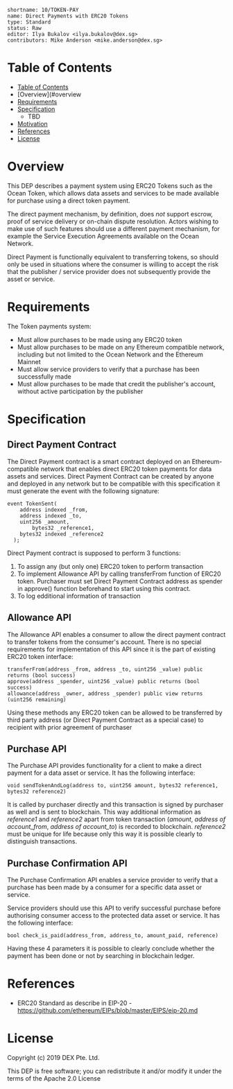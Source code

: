 ```
shortname: 10/TOKEN-PAY
name: Direct Payments with ERC20 Tokens
type: Standard
status: Raw
editor: Ilya Bukalov <ilya.bukalov@dex.sg>
contributors: Mike Anderson <mike.anderson@dex.sg>
```

# Table of Contents

   * [Table of Contents](#table-of-contents)
   * [Overview](#overview
   * [Requirements](#requirements)
   * [Specification](#specification)
       * TBD
   * [Motivation](#motivation)
   * [References](#references)
   * [License](#license)


# Overview 

This DEP describes a payment system using ERC20 Tokens such as the Ocean Token, which allows data assets and services 
to be made available for purchase using a direct token payment.

The direct payment mechanism, by definition, does *not* support escrow, proof of service delivery or on-chain dispute resolution. 
Actors wishing to make use of such features should use a different payment mechanism, for example the Service Execution Agreements 
available on the Ocean Network.

Direct Payment is functionally equivalent to transferring tokens, so should only be used in situations where the consumer 
is willing to accept the risk that the publisher / service provider does not subsequently provide the asset or service. 


# Requirements

The Token payments system:

- Must allow purchases to be made using any ERC20 token
- Must allow purchases to be made on any Ethereum compatible network, including but not limited to the Ocean Network and the Ethereum Mainnet
- Must allow service providers to verify that a purchase has been successfully made
- Must allow purchases to be made that credit the publisher's account, without active participation by the publisher

# Specification

## Direct Payment Contract

The Direct Payment contract is a smart contract deployed on an Ethereum-compatible network that enables direct ERC20 token
payments for data assets and services. Direct Payment Contract can be created by anyone and deployed in any network but to be compatible with this specification it must generate the event with the following signature:
```
event TokenSent(
	address indexed _from,
	address indexed _to,
	uint256 _amount,
        bytes32 _reference1,
	bytes32 indexed _reference2
  );
```
Direct Payment contract is supposed to perform 3 functions:
1. To assign any (but only one) ERC20 token to perform transaction
2. To implement Allowance API by calling transferFrom function of ERC20 token. Purchaser must set Direct Payment Contract address as spender in approve() function beforehand to  start using this contract. 
3. To log edditional information of transaction

## Allowance API

The Allowance API enables a consumer to allow the direct payment contract to transfer tokens from the consumer's account.
There is no special requirements for implementation of this API since it is the part of existing ERC20 token interface:
```
transferFrom(address _from, address _to, uint256 _value) public returns (bool success)
approve(address _spender, uint256 _value) public returns (bool success)
allowance(address _owner, address _spender) public view returns (uint256 remaining)
```
Using these methods any ERC20 token can be allowed to be transferred by third party address (or Direct Payment Contract as a special case) to recipient with prior agreement of purchaser

## Purchase API

The Purchase API provides functionality for a client to make a direct payment for a data asset or service.
It has the following interface:
```
void sendTokenAndLog(address to, uint256 amount, bytes32 reference1, bytes32 reference2)
```
It is called by purchaser directly and this transaction is signed by purchaser as well and is sent to blockchain. This way additional information as _reference1_ and _reference2_ apart from token transaction (_amount_, _address of account_from_, _address of account_to_) is recorded to blockchain. _reference2_ must be unique for life because only this way it is possible clearly to distinguish transactions.

## Purchase Confirmation API

The Purchase Confirmation API enables a service provider to verify that a purchase has been made by a consumer for
a specific data asset or service.

Service providers should use this API to verify successful purchase before authorising consumer access to the protected
data asset or service.
It has the following interface:
```
bool check_is_paid(address_from, address_to, amount_paid, reference)
```
Having these 4 parameters it is possible to clearly conclude whether the payment has been done or not by searching in blockchain ledger.

# References

* ERC20 Standard as describe in EIP-20 - https://github.com/ethereum/EIPs/blob/master/EIPS/eip-20.md

# License

Copyright (c) 2019 DEX Pte. Ltd.

This DEP is free software; you can redistribute it and/or modify it under the terms of the Apache 2.0 License
